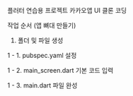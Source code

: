 플러터 연습용 프로젝트
카카오앱 UI 클론 코딩


작업 순서 (앱 뼈대 만들기)

1. 폴더 및 파일 생성

1 - 1. pubspec.yaml 설정

1 - 2. main_screen.dart 기본 코드 입력

1 - 3. main.dart 파일 완성
